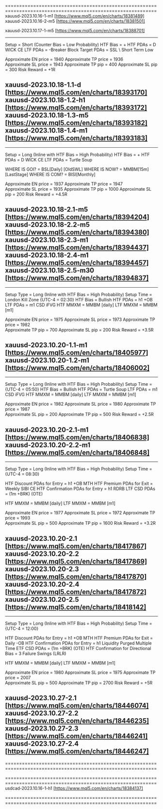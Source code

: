 ============================================================================================================
xauusd-2023.10.16-1-m1 [https://www.mql5.com/en/charts/18381489]
xauusd-2023.10.16-2-m5 [https://www.mql5.com/en/charts/18381501]

xauusd-2023.10.17-1-m5 [https://www.mql5.com/en/charts/18388701]  

----------------------------
Setup = Short (Counter Bias = Low Probability)
HTF Bias = +
HTF PDAs = D WICK CE
LTF PDAs = -Breaker Block 
Target PDAs = SSL \ Short Term Low

Approximate EN price = 1940
Approximate TP price = 1936    
Approximate SL price = 1943 
Approximate TP pip = 400
Approximate SL pip = 300
Risk Reward = +1R

xauusd-2023.10.18-1.1-d [https://www.mql5.com/en/charts/18393170]
xauusd-2023.10.18-1.2-h1 [https://www.mql5.com/en/charts/18393172]
xauusd-2023.10.18-1.3-m5 [https://www.mql5.com/en/charts/18393182]
xauusd-2023.10.18-1.4-m1 [https://www.mql5.com/en/charts/18393183]
----------------------------

----------------------------
Setup = Long (Inline with HTF Bias = High Probability)
HTF Bias = +
HTF PDAs = D WICK CE
LTF PDAs = Turtle Soup

WHERE IS GOI? = BSL[Daily] [OldSWL]
WHERE IS NOW? = MMBM[15m] [LastStage]
WHERE IS COM? = BISI[Monthly]

Approximate EN price = 1937
Approximate TP price = 1947    
Approximate SL price = 1935 
Approximate TP pip = 1000
Approximate SL pip = 200
Risk Reward = +4.5R

xauusd-2023.10.18-2.1-m5 [https://www.mql5.com/en/charts/18394204]
xauusd-2023.10.18-2.2-m5 [https://www.mql5.com/en/charts/18394380]
xauusd-2023.10.18-2.3-m1 [https://www.mql5.com/en/charts/18394437]
xauusd-2023.10.18-2.4-m1 [https://www.mql5.com/en/charts/18394457]
xauusd-2023.10.18-2.5-m30 [https://www.mql5.com/en/charts/18394837]
----------------------------

----------------------------
Setup Type = Long (Inline with HTF Bias = High Probability)
Setup Time = London Kill Zone {UTC-4 = 02:30}
HTF Bias = Bullish
HTF PDAs = h1 +OB
LTF PDAs = m1 CSD iFVG
HTF MMXM = MMBM [daily]
LTF MMXM = MMBM [m1]

Approximate EN price = 1975
Approximate SL price = 1973 
Approximate TP price = 1982    
Approximate TP pip = 700
Approximate SL pip = 200
Risk Reward = +3.5R

xauusd-2023.10.20-1.1-m1 [https://www.mql5.com/en/charts/18405977]
xauusd-2023.10.20-1.2-m1 [https://www.mql5.com/en/charts/18406002]
----------------------------


----------------------------
Setup Type = Long (Inline with HTF Bias = High Probability)
Setup Time = {UTC-4 = 05:50}
HTF Bias = Bullish
HTF PDAs =  Turtle Soup
LTF PDAs = m1 CSD iFVG
HTF MMXM = MMBM [daily]
LTF MMXM = MMBM [m1]

Approximate EN price = 1982
Approximate SL price = 1980 
Approximate TP price = 1987    
Approximate SL pip = 200
Approximate TP pip = 500
Risk Reward = +2.5R

xauusd-2023.10.20-2.1-m1 [https://www.mql5.com/en/charts/18406838]
xauusd-2023.10.20-2.2-m1 [https://www.mql5.com/en/charts/18406848]
----------------------------

----------------------------
Setup Type = Long (Inline with HTF Bias = High Probability)
Setup Time = {UTC-4 = 08:30}

HTF Discount PDAs for Entry =  h1 +OB MTH
HTF Premium PDAs for Exit =  Weekly SIBI CE
HTF Confirmation PDAs for Entry =  h1 RDRB
LTF CSD PDAs =  (1m +BRK) (OTE)

HTF MMXM = MMBM [daily]
LTF MMXM = MMBM [m1]

Approximate EN price = 1977
Approximate SL price = 1972 
Approximate TP price = 1993    
Approximate SL pip = 500
Approximate TP pip = 1600
Risk Reward = +3.2R

xauusd-2023.10.20-2.1 [https://www.mql5.com/en/charts/18417867]
xauusd-2023.10.20-2.2 [https://www.mql5.com/en/charts/18417869]
xauusd-2023.10.20-2.3 [https://www.mql5.com/en/charts/18417870]
xauusd-2023.10.20-2.4 [https://www.mql5.com/en/charts/18417872]
xauusd-2023.10.20-2.5 [https://www.mql5.com/en/charts/18418142]
----------------------------



----------------------------
Setup Type = Long (Inline with HTF Bias = High Probability)
Setup Time = {UTC-4 = 12:00}

HTF Discount PDAs for Entry =  h1 +OB MTH
HTF Premium PDAs for Exit =  Daily -OB
HTF Confirmation PDAs for Entry =  h1 Liquidity Purged Multiple Time
ETF CSD PDAs =  (1m +BRK) (OTE)
HTF Confirmation for Directional Bias =  3 Failure Swings (LRLR)

HTF MMXM = MMBM [daily]
LTF MMXM = MMBM [m1]

Approximate EN price = 1980
Approximate SL price = 1975 
Approximate TP price = 2007    
Approximate SL pip = 500
Approximate TP pip = 2700
Risk Reward = +5R

xauusd-2023.10.27-2.1 [https://www.mql5.com/en/charts/18446074]
xauusd-2023.10.27-2.2 [https://www.mql5.com/en/charts/18446235]
xauusd-2023.10.27-2.3 [https://www.mql5.com/en/charts/18446241]
xauusd-2023.10.27-2.4 [https://www.mql5.com/en/charts/18446247]
----------------------------

============================================================================================================


============================================================================================================
usdcad-2023.10.16-1-h1 [https://www.mql5.com/en/charts/18384137]

============================================================================================================